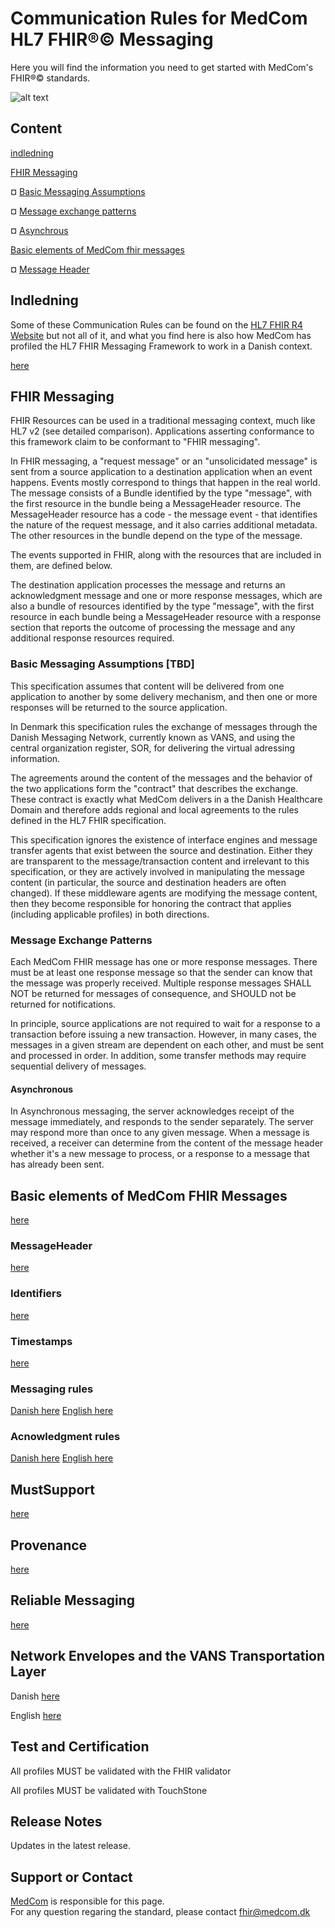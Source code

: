 # Communication Rules for MedCom HL7 FHIR®© Messaging

Here you will find the information you need to get started with MedCom's FHIR®© standards.

![alt text](https://medcomdk.github.io/MedCom-FHIR-Communication/assets/images/fhir-logo.png "HL7 FHIR")

## Content

[indledning](#indledning)

[FHIR Messaging](#fhir-messaging)

¤ [Basic Messaging Assumptions](#basic-messaging-assumptions)

¤ [Message exchange patterns](#message-exchange-patterns)

 ¤ [Asynchrous](#asynchronous)

[Basic elements of MedCom fhir messages](#basic-elements-of-medcom-fhir-messages)

¤ [Message Header](#message-exchange-patterns)

## Indledning

Some of these Communication Rules can be found on the [HL7 FHIR R4 Website](http://hl7.org/fhir/R4/messaging.html) but not all of it, and what you find here is also how MedCom has profiled the HL7 FHIR Messaging Framework to work in a Danish context.

[here](/assets/documents/01-Indledning.md)

## FHIR Messaging

FHIR Resources can be used in a traditional messaging context, much like HL7 v2  (see detailed comparison). Applications asserting conformance to this framework claim to be conformant to "FHIR messaging".

In FHIR messaging, a "request message" or an "unsolicidated message" is sent from a source application to a destination application when an event happens. Events mostly correspond to things that happen in the real world. The message consists of a Bundle identified by the type "message", with the first resource in the bundle being a MessageHeader resource. The MessageHeader resource has a code - the message event - that identifies the nature of the request message, and it also carries additional metadata. The other resources in the bundle depend on the type of the message.

The events supported in FHIR, along with the resources that are included in them, are defined below.

The destination application processes the message and returns an acknowledgment message and one or more response messages, which are also a bundle of resources identified by the type "message", with the first resource in each bundle being a MessageHeader resource with a response section that reports the outcome of processing the message and any additional response resources required.

### Basic Messaging Assumptions [TBD]

This specification assumes that content will be delivered from one application to another by some delivery mechanism, and then one or more responses will be returned to the source application.

In Denmark this specification rules the exchange of messages through the Danish Messaging Network, currently known as VANS, and using the central organization register, SOR, for delivering the virtual adressing information.

The agreements around the content of the messages and the behavior of the two applications form the "contract" that describes the exchange. These contract is exactly what MedCom delivers in a the Danish Healthcare Domain and therefore adds  regional and local agreements to the rules defined in the HL7 FHIR specification.

This specification ignores the existence of interface engines and message transfer agents that exist between the source and destination. Either they are transparent to the message/transaction content and irrelevant to this specification, or they are actively involved in manipulating the message content (in particular, the source and destination headers are often changed). If these middleware agents are modifying the message content, then they become responsible for honoring the contract that applies (including applicable profiles) in both directions.

### Message Exchange Patterns

Each MedCom FHIR message has one or more response messages. There must be at least one response message so that the sender can know that the message was properly received. Multiple response messages SHALL NOT be returned for messages of consequence, and SHOULD not be returned for notifications.

In principle, source applications are not required to wait for a response to a transaction before issuing a new transaction. However, in many cases, the messages in a given stream are dependent on each other, and must be sent and processed in order. In addition, some transfer methods may require sequential delivery of messages.

#### Asynchronous

In Asynchronous messaging, the server acknowledges receipt of the message immediately, and responds to the sender separately. The server may respond more than once to any given message.
When a message is received, a receiver can determine from the content of the message header whether it's a new message to process, or a response to a message that has already been sent.

## Basic elements of MedCom FHIR Messages

[here](https://github.com/hl7dk/dk-medcom-messaging/blob/master/input/pagecontent/index.md)

### MessageHeader

[here](/assets/documents/MessageHeader.md)

### Identifiers

[here](/assets/documents/MessageHeader_Identifiers.md)

### Timestamps

[here](/assets/documents/MessageHeader_Timestamps.md)

### Messaging rules

[Danish here](/assets/documents/Rules_Messaging-DA.md)
[English here](/assets/documents/Rules_Messaging-EN.md)

### Acnowledgment rules

[Danish here](/assets/documents/Rules_Acknowledgment-DA.md)
[English here](/assets/documents/Rules_Acknowledgment-EN.md)

## MustSupport

[here](/assets/documents/MustSupport.md)

## Provenance

[here](/assets/documents/Provenance.md)

## Reliable Messaging

[here](/assets/documents/Reliable_Messaging.md)

## Network Envelopes and the VANS Transportation Layer

Danish [here](/assets/documents/MedComs_FHIR-meddelelser_og_forsendelseskuvert.md)

English [here](/assets/documents/MedComFHIRMessagesAndNetworkEnvelopes.md)

## Test and Certification

All profiles MUST be validated with the FHIR validator

All profiles MUST be validated with TouchStone

## Release Notes

Updates in the latest release.

## Support or Contact

[MedCom](https://www.medcom.dk/) is responsible for this page.  
For any question regaring the standard, please contact <fhir@medcom.dk>
